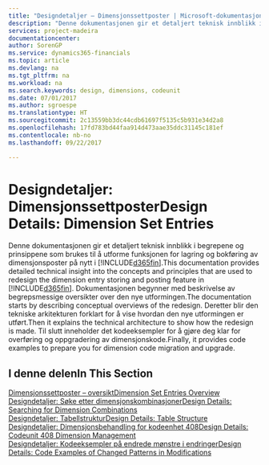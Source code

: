 ```yaml
---
title: "Designdetaljer – Dimensjonssettposter | Microsoft-dokumentasjon"
description: "Denne dokumentasjonen gir et detaljert teknisk innblikk i begrepene og prinsippene som brukes til å utforme funksjonen for lagring og bokføring av dimensjonsposter på nytt."
services: project-madeira
documentationcenter: 
author: SorenGP
ms.service: dynamics365-financials
ms.topic: article
ms.devlang: na
ms.tgt_pltfrm: na
ms.workload: na
ms.search.keywords: design, dimensions, codeunit
ms.date: 07/01/2017
ms.author: sgroespe
ms.translationtype: HT
ms.sourcegitcommit: 2c13559bb3dc44cdb61697f5135c5b931e34d2a8
ms.openlocfilehash: 17fd783bd44faa914d473aae35ddc31145c181ef
ms.contentlocale: nb-no
ms.lasthandoff: 09/22/2017

---
```

# <a name="design-details-dimension-set-entries"></a><span data-ttu-id="11a16-103">Designdetaljer: Dimensjonssettposter</span><span class="sxs-lookup"><span data-stu-id="11a16-103">Design Details: Dimension Set Entries</span></span>
<span data-ttu-id="11a16-104">Denne dokumentasjonen gir et detaljert teknisk innblikk i begrepene og prinsippene som brukes til å utforme funksjonen for lagring og bokføring av dimensjonsposter på nytt i [!INCLUDE[d365fin](includes/d365fin_md.md)].</span><span class="sxs-lookup"><span data-stu-id="11a16-104">This documentation provides detailed technical insight into the concepts and principles that are used to redesign the dimension entry storing and posting feature in [!INCLUDE[d365fin](includes/d365fin_md.md)].</span></span> <span data-ttu-id="11a16-105">Dokumentasjonen begynner med beskrivelse av begrepsmessige oversikter over den nye utformingen.</span><span class="sxs-lookup"><span data-stu-id="11a16-105">The documentation starts by describing conceptual overviews of the redesign.</span></span> <span data-ttu-id="11a16-106">Deretter blir den tekniske arkitekturen forklart for å vise hvordan den nye utformingen er utført.</span><span class="sxs-lookup"><span data-stu-id="11a16-106">Then it explains the technical architecture to show how the redesign is made.</span></span> <span data-ttu-id="11a16-107">Til slutt inneholder det kodeeksempler for å gjøre deg klar for overføring og oppgradering av dimensjonskode.</span><span class="sxs-lookup"><span data-stu-id="11a16-107">Finally, it provides code examples to prepare you for dimension code migration and upgrade.</span></span>  

## <a name="in-this-section"></a><span data-ttu-id="11a16-108">I denne delen</span><span class="sxs-lookup"><span data-stu-id="11a16-108">In This Section</span></span>  
[<span data-ttu-id="11a16-109">Dimensjonssettposter – oversikt</span><span class="sxs-lookup"><span data-stu-id="11a16-109">Dimension Set Entries Overview</span></span>](design-details-dimension-set-entries-overview.md)  
[<span data-ttu-id="11a16-110">Designdetaljer: Søke etter dimensjonskombinasjoner</span><span class="sxs-lookup"><span data-stu-id="11a16-110">Design Details: Searching for Dimension Combinations</span></span>](design-details-searching-for-dimension-combinations.md)  
[<span data-ttu-id="11a16-111">Designdetaljer: Tabellstruktur</span><span class="sxs-lookup"><span data-stu-id="11a16-111">Design Details: Table Structure</span></span>](design-details-table-structure.md)  
[<span data-ttu-id="11a16-112">Designdetaljer: Dimensjonsbehandling for kodeenhet 408</span><span class="sxs-lookup"><span data-stu-id="11a16-112">Design Details: Codeunit 408 Dimension Management</span></span>](design-details-codeunit-408-dimension-management.md)  
[<span data-ttu-id="11a16-113">Designdetaljer: Kodeeksempler på endrede mønstre i endringer</span><span class="sxs-lookup"><span data-stu-id="11a16-113">Design Details: Code Examples of Changed Patterns in Modifications</span></span>](design-details-code-examples-of-changed-patterns-in-modifications.md)

